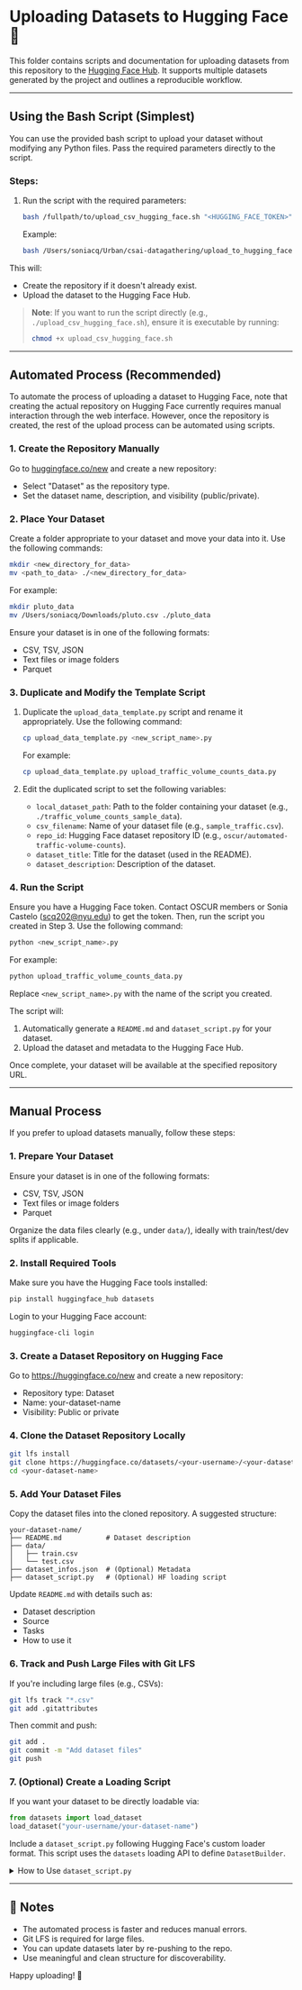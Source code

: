 # Uploading Datasets to Hugging Face 🤗

This folder contains scripts and documentation for uploading datasets from this repository to the [Hugging Face Hub](https://huggingface.co/datasets). It supports multiple datasets generated by the project and outlines a reproducible workflow.

---

## Using the Bash Script (Simplest)

You can use the provided bash script to upload your dataset without modifying any Python files. Pass the required parameters directly to the script.

### Steps:
1. Run the script with the required parameters:
   ```bash
   bash /fullpath/to/upload_csv_hugging_face.sh "<HUGGING_FACE_TOKEN>" "<ORGANIZATION>" "<REPO_NAME>" "<CSV_FILE_PATH>"
   ```

   Example:
   ```bash
   bash /Users/soniacq/Urban/csai-datagathering/upload_to_hugging_face/upload_csv_hugging_face.sh "<hf_your_actual_token_here>" "oscur" "test5-pluto" "/Users/soniacq/Downloads/pluto.csv"
   ```

This will:
- Create the repository if it doesn't already exist.
- Upload the dataset to the Hugging Face Hub.

> **Note**: If you want to run the script directly (e.g., `./upload_csv_hugging_face.sh`), ensure it is executable by running:
> ```bash
> chmod +x upload_csv_hugging_face.sh
> ```

---

## Automated Process (Recommended)

To automate the process of uploading a dataset to Hugging Face, note that creating the actual repository on Hugging Face currently requires manual interaction through the web interface. However, once the repository is created, the rest of the upload process can be automated using scripts.

### 1. Create the Repository Manually

Go to [huggingface.co/new](https://huggingface.co/new) and create a new repository:
- Select "Dataset" as the repository type.
- Set the dataset name, description, and visibility (public/private).

### 2. Place Your Dataset

Create a folder appropriate to your dataset and move your data into it. Use the following commands:

```bash
mkdir <new_directory_for_data>
mv <path_to_data> ./<new_directory_for_data>
```

For example:

```bash
mkdir pluto_data
mv /Users/soniacq/Downloads/pluto.csv ./pluto_data
```

Ensure your dataset is in one of the following formats:
- CSV, TSV, JSON
- Text files or image folders
- Parquet

### 3. Duplicate and Modify the Template Script

1. Duplicate the `upload_data_template.py` script and rename it appropriately. Use the following command:

   ```bash
   cp upload_data_template.py <new_script_name>.py
   ```

   For example:

   ```bash
   cp upload_data_template.py upload_traffic_volume_counts_data.py
   ```

2. Edit the duplicated script to set the following variables:
   - `local_dataset_path`: Path to the folder containing your dataset (e.g., `./traffic_volume_counts_sample_data`).
   - `csv_filename`: Name of your dataset file (e.g., `sample_traffic.csv`).
   - `repo_id`: Hugging Face dataset repository ID (e.g., `oscur/automated-traffic-volume-counts`).
   - `dataset_title`: Title for the dataset (used in the README).
   - `dataset_description`: Description of the dataset.

### 4. Run the Script

Ensure you have a Hugging Face token. Contact OSCUR members or Sonia Castelo (scq202@nyu.edu) to get the token. Then, run the script you created in Step 3. Use the following command:

```bash
python <new_script_name>.py
```

For example:

```bash
python upload_traffic_volume_counts_data.py
```

Replace `<new_script_name>.py` with the name of the script you created.

The script will:
1. Automatically generate a `README.md` and `dataset_script.py` for your dataset.
2. Upload the dataset and metadata to the Hugging Face Hub.

Once complete, your dataset will be available at the specified repository URL.

---

## Manual Process

If you prefer to upload datasets manually, follow these steps:

### 1. Prepare Your Dataset

Ensure your dataset is in one of the following formats:
- CSV, TSV, JSON
- Text files or image folders
- Parquet

Organize the data files clearly (e.g., under `data/`), ideally with train/test/dev splits if applicable.

### 2. Install Required Tools

Make sure you have the Hugging Face tools installed:

```bash
pip install huggingface_hub datasets
```

Login to your Hugging Face account:

```bash
huggingface-cli login
```

### 3. Create a Dataset Repository on Hugging Face

Go to https://huggingface.co/new and create a new repository:
- Repository type: Dataset
- Name: your-dataset-name
- Visibility: Public or private

### 4. Clone the Dataset Repository Locally

```bash
git lfs install
git clone https://huggingface.co/datasets/<your-username>/<your-dataset-name>
cd <your-dataset-name>
```

### 5. Add Your Dataset Files

Copy the dataset files into the cloned repository. A suggested structure:

```
your-dataset-name/
├── README.md           # Dataset description
├── data/
│   ├── train.csv
│   └── test.csv
├── dataset_infos.json  # (Optional) Metadata
├── dataset_script.py   # (Optional) HF loading script
```

Update `README.md` with details such as:
- Dataset description
- Source
- Tasks
- How to use it

### 6. Track and Push Large Files with Git LFS

If you're including large files (e.g., CSVs):

```bash
git lfs track "*.csv"
git add .gitattributes
```

Then commit and push:

```bash
git add .
git commit -m "Add dataset files"
git push
```

### 7. (Optional) Create a Loading Script

If you want your dataset to be directly loadable via:

```python
from datasets import load_dataset
load_dataset("your-username/your-dataset-name")
```

Include a `dataset_script.py` following Hugging Face's custom loader format. This script uses the `datasets` loading API to define `DatasetBuilder`.

<details>
<summary>
   How to Use <code>dataset_script.py</code>
</summary>

>
> - Place this script alongside your data/train.csv, data/test.csv, etc.
> - Push it to your Hugging Face dataset repo.
> - Then test it:
>    ```bash
>     from datasets import load_dataset
>     dataset = load_dataset("your-username/your-dataset-name")
>    ```
</details>

---

## 📌 Notes
- The automated process is faster and reduces manual errors.
- Git LFS is required for large files.
- You can update datasets later by re-pushing to the repo.
- Use meaningful and clean structure for discoverability.

Happy uploading! 🚀
